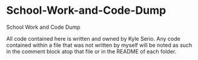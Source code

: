 # School-Work-and-Code-Dump
School Work and Code Dump

All code contained here is written and owned by Kyle Serio. Any code contained within a file that was not written by myself will be noted as such in the comment block atop that file or in the README of each folder.
